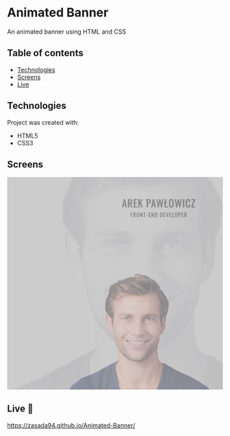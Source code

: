 # Animated Banner
An animated banner using HTML and CSS

## Table of contents
* [Technologies](#technologies)
* [Screens](#screens)
* [Live](#live-star2)

## Technologies
Project was created with:
* HTML5
* CSS3


## Screens  
![Screenshot](./screenshots/1.png)


## Live :star2:
https://zasada94.github.io/Animated-Banner/
